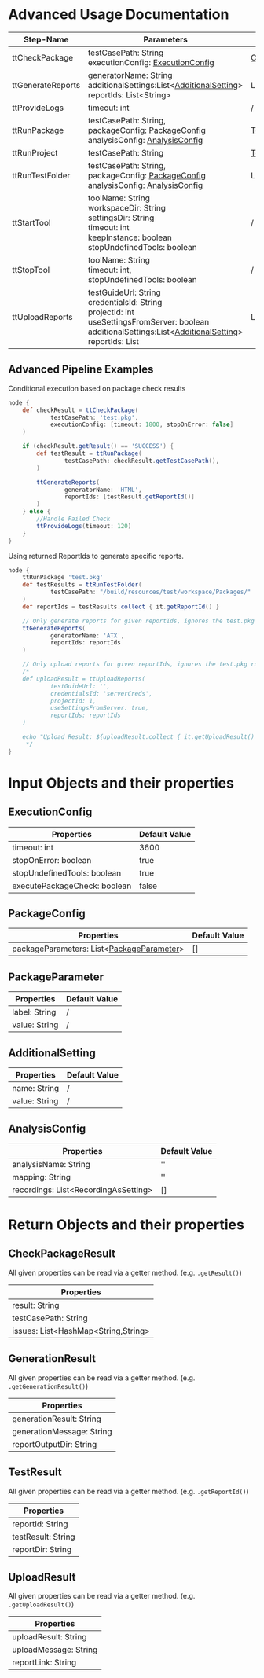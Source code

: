 # Advanced Usage Documentation

| Step-Name         | Parameters                                                                                                                                                                                                      | Return                                       |
|-------------------|-----------------------------------------------------------------------------------------------------------------------------------------------------------------------------------------------------------------|----------------------------------------------|
| ttCheckPackage    | testCasePath: String <br/> executionConfig: [ExecutionConfig](#executionconfig)                                                                                                                                 | [CheckPackageResult](#checkpackageresult)    |
| ttGenerateReports | generatorName: String <br/> additionalSettings:List\<[AdditionalSetting](#additionalsetting)> <br/> reportIds: List\<String>                                                                                    | List\<[GenerationResult](#generationresult)> |
| ttProvideLogs     | timeout: int                                                                                                                                                                                                    | /                                            |
| ttRunPackage      | testCasePath: String,<br/> packageConfig: [PackageConfig](#packageconfig) <br/> analysisConfig: [AnalysisConfig](#analysisconfig)                                                                               | [TestResult](#testresult)                    |
| ttRunProject      | testCasePath: String                                                                                                                                                                                            | [TestResult](#testresult)                    |
| ttRunTestFolder   | testCasePath: String,<br/> packageConfig: [PackageConfig](#packageconfig) <br/> analysisConfig: [AnalysisConfig](#analysisconfig)                                                                               | List<[TestResult](#testresult)>              |
| ttStartTool       | toolName: String <br/> workspaceDir: String <br/> settingsDir: String <br/> timeout: int <br/> keepInstance: boolean <br/> stopUndefinedTools: boolean                                                          | /                                            |
| ttStopTool        | toolName: String <br/> timeout: int,<br/> stopUndefinedTools: boolean                                                                                                                                           | /                                            |
| ttUploadReports   | testGuideUrl: String <br/> credentialsId: String <br/>projectId: int <br/> useSettingsFromServer: boolean <br/> additionalSettings:List\<[AdditionalSetting](#additionalsetting)> <br/> reportIds: List<String> | List\<[UploadResult](#uploadresult)>         |

## Advanced Pipeline Examples

Conditional execution based on package check results

```groovy
node {
    def checkResult = ttCheckPackage(
            testCasePath: 'test.pkg',
            executionConfig: [timeout: 1800, stopOnError: false]
    )

    if (checkResult.getResult() == 'SUCCESS') {
        def testResult = ttRunPackage(
                testCasePath: checkResult.getTestCasePath(),
        )

        ttGenerateReports(
                generatorName: 'HTML',
                reportIds: [testResult.getReportId()]
        )
    } else {
        //Handle Failed Check
        ttProvideLogs(timeout: 120)
    }
}
```

Using returned ReportIds to generate specific reports.

```groovy
node {
    ttRunPackage 'test.pkg'
    def testResults = ttRunTestFolder(
            testCasePath: "/build/resources/test/workspace/Packages/"
    )
    def reportIds = testResults.collect { it.getReportId() }

    // Only generate reports for given reportIds, ignores the test.pkg run
    ttGenerateReports(
            generatorName: 'ATX',
            reportIds: reportIds
    )

    // Only upload reports for given reportIds, ignores the test.pkg run
    /*
    def uploadResult = ttUploadReports(
            testGuideUrl: '',
            credentialsId: 'serverCreds',
            projectId: 1,
            useSettingsFromServer: true,
            reportIds: reportIds
    )

    echo "Upload Result: ${uploadResult.collect { it.getUploadResult() }}"
     */
}
```

# Input Objects and their properties

## ExecutionConfig

| Properties                   | Default Value |
|------------------------------|---------------|
| timeout: int                 | 3600          |
| stopOnError: boolean         | true          |
| stopUndefinedTools: boolean  | true          |
| executePackageCheck: boolean | false         |

## PackageConfig

| Properties                                                      | Default Value |
|-----------------------------------------------------------------|---------------|
| packageParameters: List\<[PackageParameter](#packageparameter)> | []            |

## PackageParameter

| Properties    | Default Value |
|---------------|---------------|
| label: String | /             |
| value: String | /             |

## AdditionalSetting

| Properties    | Default Value |
|---------------|---------------|
| name: String  | /             |
| value: String | /             |

## AnalysisConfig

| Properties                            | Default Value |
|---------------------------------------|---------------|
| analysisName: String                  | ''            |
| mapping: String                       | ''            |
| recordings: List\<RecordingAsSetting> | []            |

# Return Objects and their properties

## CheckPackageResult

All given properties can be read via a getter method. (e.g. `.getResult()`)

| Properties                            |
|---------------------------------------|
| result: String                        |
| testCasePath: String                  |
| issues: List\<HashMap\<String,String> |

## GenerationResult

All given properties can be read via a getter method. (e.g. `.getGenerationResult()`)

| Properties                |
|---------------------------|
| generationResult: String  |
| generationMessage: String |
| reportOutputDir: String   |

## TestResult

All given properties can be read via a getter method. (e.g. `.getReportId()`)

| Properties         |
|--------------------|
| reportId: String   |
| testResult: String |
| reportDir: String  |

## UploadResult

All given properties can be read via a getter method. (e.g. `.getUploadResult()`)

| Properties            |
|-----------------------|
| uploadResult: String  |
| uploadMessage: String |
| reportLink: String    |



